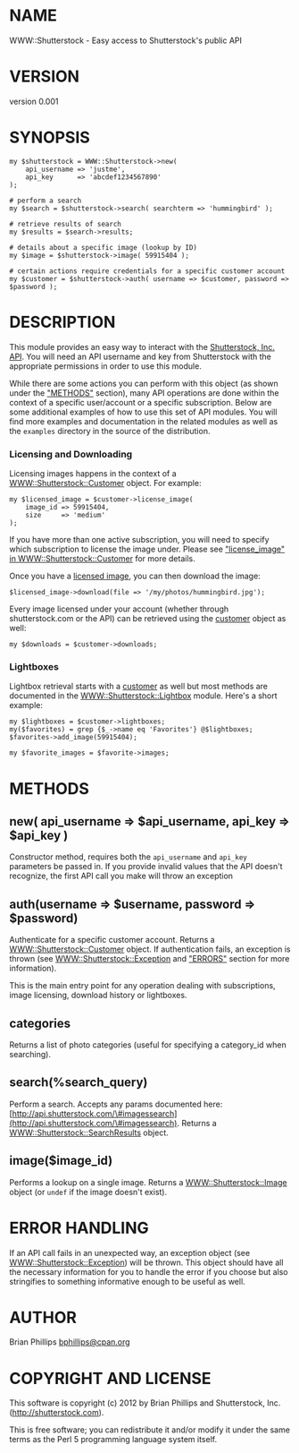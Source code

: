 # NAME

WWW::Shutterstock - Easy access to Shutterstock's public API

# VERSION

version 0.001

# SYNOPSIS

	my $shutterstock = WWW::Shutterstock->new(
		api_username => 'justme',
		api_key      => 'abcdef1234567890'
	);

	# perform a search
	my $search = $shutterstock->search( searchterm => 'hummingbird' );

	# retrieve results of search
	my $results = $search->results;

	# details about a specific image (lookup by ID)
	my $image = $shutterstock->image( 59915404 );

	# certain actions require credentials for a specific customer account
	my $customer = $shutterstock->auth( username => $customer, password => $password );

# DESCRIPTION

This module provides an easy way to interact with the [Shutterstock, Inc. API](http://api.shutterstock.com).  You will need an API username
and key from Shutterstock with the appropriate permissions in order to
use this module.

While there are some actions you can perform with this object (as shown
under the ["METHODS"](#METHODS) section), many API operations are done within
the context of a specific user/account or a specific subscription.
Below are some additional examples of how to use this set of API modules.
You will find more examples and documentation in the related modules as
well as the `examples` directory in the source of the distribution.

### Licensing and Downloading

Licensing images happens in the context of a
[WWW::Shutterstock::Customer](http://search.cpan.org/perldoc?WWW::Shutterstock::Customer) object.  For example:

	my $licensed_image = $customer->license_image(
		image_id => 59915404,
		size     => 'medium'
	);

If you have more than one active subscription, you will need to
specify which subscription to license the image under.  Please see
["license\_image" in WWW::Shutterstock::Customer](http://search.cpan.org/perldoc?WWW::Shutterstock::Customer#license\_image) for more details.

Once you have a [licensed image](http://search.cpan.org/perldoc?WWW::Shutterstock::LicensedImage),
you can then download the image:

	$licensed_image->download(file => '/my/photos/hummingbird.jpg');

Every image licensed under your account (whether through shutterstock.com or the
API) can be retrieved using the [customer](http://search.cpan.org/perldoc?WWW::Shutterstock::Customer)
object as well:

	my $downloads = $customer->downloads;

### Lightboxes

Lightbox retrieval starts with a [customer](http://search.cpan.org/perldoc?WWW::Shutterstock::Customer)
as well but most methods are documented in the
[WWW::Shutterstock::Lightbox](http://search.cpan.org/perldoc?WWW::Shutterstock::Lightbox) module.  Here's a short example:

	my $lightboxes = $customer->lightboxes;
	my($favorites) = grep {$_->name eq 'Favorites'} @$lightboxes;
	$favorites->add_image(59915404);

	my $favorite_images = $favorite->images;

# METHODS

## new( api\_username => $api\_username, api\_key => $api\_key )

Constructor method, requires both the `api_username` and `api_key`
parameters be passed in.  If you provide invalid values that the API
doesn't recognize, the first API call you make will throw an exception

## auth(username => $username, password => $password)

Authenticate for a specific customer account.  Returns a
[WWW::Shutterstock::Customer](http://search.cpan.org/perldoc?WWW::Shutterstock::Customer) object.  If authentication fails, an
exception is thrown (see [WWW::Shutterstock::Exception](http://search.cpan.org/perldoc?WWW::Shutterstock::Exception) and ["ERRORS"](#ERRORS)
section for more information).

This is the main entry point for any operation dealing with subscriptions,
image licensing, download history or lightboxes.

## categories

Returns a list of photo categories (useful for specifying a category\_id when searching).

## search(%search\_query)

Perform a search.  Accepts any params documented here: [http://api.shutterstock.com/\#imagessearch](http://api.shutterstock.com/\#imagessearch).  Returns a [WWW::Shutterstock::SearchResults](http://search.cpan.org/perldoc?WWW::Shutterstock::SearchResults) object.

## image($image\_id)

Performs a lookup on a single image.  Returns a [WWW::Shutterstock::Image](http://search.cpan.org/perldoc?WWW::Shutterstock::Image) object (or `undef` if the image doesn't exist).

# ERROR HANDLING

If an API call fails in an unexpected way, an exception object (see
[WWW::Shutterstock::Exception](http://search.cpan.org/perldoc?WWW::Shutterstock::Exception)) will be thrown.  This object should
have all the necessary information for you to handle the error if you
choose but also stringifies to something informative enough to be
useful as well.

# AUTHOR

Brian Phillips <bphillips@cpan.org>

# COPYRIGHT AND LICENSE

This software is copyright (c) 2012 by Brian Phillips and Shutterstock, Inc. (http://shutterstock.com).

This is free software; you can redistribute it and/or modify it under
the same terms as the Perl 5 programming language system itself.
